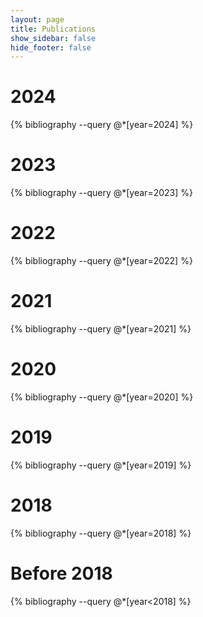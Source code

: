 ```yaml
---
layout: page
title: Publications
show_sidebar: false
hide_footer: false
---
```


<style>
.csl-block {
    font-size: 16px;
}
.csl-title, .csl-author, .csl-event, .csl-editor, .csl-venue {
    display: block;
    position: relative;
    font-size: 16px;
}

.csl-title b {
    font-weight: 600;
}

.csl-content {
    display: inline-block;
    vertical-align: top;
    padding-left: 20px;
}

.bibliography {
   list-style-type: none;
}
</style>
# 2024
{% bibliography --query @*[year=2024] %}

# 2023
{% bibliography --query @*[year=2023] %}

# 2022
{% bibliography --query @*[year=2022] %}

# 2021
{% bibliography --query @*[year=2021] %}

# 2020
{% bibliography --query @*[year=2020] %}

# 2019
{% bibliography --query @*[year=2019] %}

# 2018
{% bibliography --query @*[year=2018] %}

# Before 2018
{% bibliography --query @*[year<2018] %}